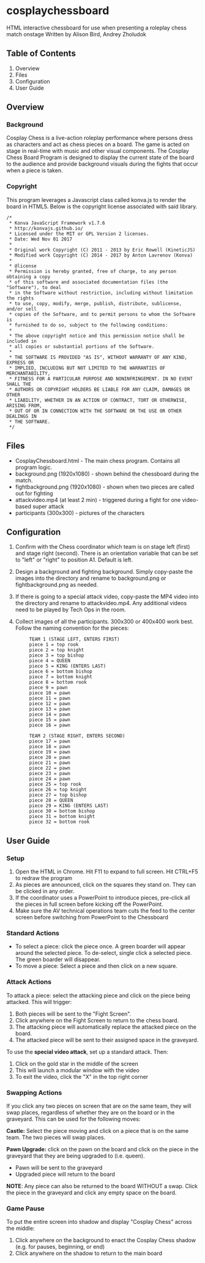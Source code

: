 # cosplaychessboard
HTML interactive chessboard for use when presenting a roleplay chess match onstage
Written by Alison Bird, Andrey Zholudok

## Table of Contents

1. Overview
2. Files
3. Configuration
4. User Guide

## Overview
### Background
Cosplay Chess is a live-action roleplay performance where persons dress as characters and act as chess pieces on a board. The game is acted on stage in real-time with music and other visual components. 
The Cosplay Chess Board Program is designed to display the current state of the board to the audience and provide background visuals during the fights that occur when a piece is taken. 


### Copyright
This program leverages a Javascript class called konva.js to render the board in HTML5. Below is the copyright license associated with said library. 

    /*
     * Konva JavaScript Framework v1.7.6
     * http://konvajs.github.io/
     * Licensed under the MIT or GPL Version 2 licenses.
     * Date: Wed Nov 01 2017
     *
     * Original work Copyright (C) 2011 - 2013 by Eric Rowell (KineticJS)
     * Modified work Copyright (C) 2014 - 2017 by Anton Lavrenov (Konva)
     *
     * @license
     * Permission is hereby granted, free of charge, to any person obtaining a copy
     * of this software and associated documentation files (the "Software"), to deal
     * in the Software without restriction, including without limitation the rights
     * to use, copy, modify, merge, publish, distribute, sublicense, and/or sell
     * copies of the Software, and to permit persons to whom the Software is
     * furnished to do so, subject to the following conditions:
     *
     * The above copyright notice and this permission notice shall be included in
     * all copies or substantial portions of the Software.
     *
     * THE SOFTWARE IS PROVIDED "AS IS", WITHOUT WARRANTY OF ANY KIND, EXPRESS OR
     * IMPLIED, INCLUDING BUT NOT LIMITED TO THE WARRANTIES OF MERCHANTABILITY,
     * FITNESS FOR A PARTICULAR PURPOSE AND NONINFRINGEMENT. IN NO EVENT SHALL THE
     * AUTHORS OR COPYRIGHT HOLDERS BE LIABLE FOR ANY CLAIM, DAMAGES OR OTHER
     * LIABILITY, WHETHER IN AN ACTION OF CONTRACT, TORT OR OTHERWISE, ARISING FROM,
     * OUT OF OR IN CONNECTION WITH THE SOFTWARE OR THE USE OR OTHER DEALINGS IN
     * THE SOFTWARE.
     */

## Files
* CosplayChessboard.html - The main chess program. Contains all program logic. 
* background.png (1920x1080) - shown behind the chessboard during the match. 
* fightbackground.png (1920x1080) - shown when two pieces are called out for fighting
* attackvideo.mp4 (at least 2 min) - triggered during a fight for one video-based super attack
* participants (300x300) - pictures of the characters

## Configuration

1. Confirm with the Chess coordinator which team is on stage left (first) and stage right (second). There is an orientation variable that can be set to "left" or "right" to position A1. Default is left. 

2. Design a background and fighting background. Simply copy-paste the images into the directory and rename to background.png or fightbackground.png as needed. 

3. If there is going to a special attack video, copy-paste the MP4 video into the directory and rename to attackvideo.mp4. Any additional videos need to be played by Tech Ops in the room. 

4. Collect images of all the participants. 300x300 or 400x400 work best. 
Follow the naming convention for the pieces: 

			TEAM 1 (STAGE LEFT, ENTERS FIRST)
			piece 1 = top rook
			piece 2 = top knight
			piece 3 = top bishop
			piece 4 = QUEEN
			piece 5 = KING (ENTERS LAST)
			piece 6 = bottom bishop
			piece 7 = bottom knight
			piece 8 = bottom rook
			piece 9 = pawn
			piece 10 = pawn
			piece 11 = pawn
			piece 12 = pawn
			piece 13 = pawn
			piece 14 = pawn
			piece 15 = pawn
			piece 16 = pawn

			TEAM 2 (STAGE RIGHT, ENTERS SECOND)
			piece 17 = pawn
			piece 18 = pawn
			piece 19 = pawn
			piece 20 = pawn
			piece 21 = pawn
			piece 22 = pawn
			piece 23 = pawn
			piece 24 = pawn
			piece 25 = top rook
			piece 26 = top knight
			piece 27 = top bishop
			piece 28 = QUEEN
			piece 29 = KING (ENTERS LAST)
			piece 30 = bottom bishop
			piece 31 = bottom knight
			piece 32 = bottom rook
			
## User Guide
### Setup
1. Open the HTML in Chrome.  Hit F11 to expand to full screen. Hit CTRL+F5 to redraw the program
2. As pieces are announced, click on the squares they stand on. They can be clicked in any order. 
3. If the coordinator uses a PowerPoint to introduce pieces, pre-click all the pieces in full screen before kicking off the PowerPoint. 
4. Make sure the AV technical operations team cuts the feed to the center screen before switching from PowerPoint to the Chessboard
	
### Standard Actions
* To select a piece: click the piece once. A green boarder will appear around the selected piece.  To de-select, single click a selected piece. The green boarder will disappear. 
* To move a piece: Select a piece and then click on a new square. 

### Attack Actions
To attack a piece: select the attacking piece and click on the piece being attacked. 
This will trigger: 
1. Both pieces will be sent to the "Fight Screen". 
2. Click anywhere on the Fight Screen to return to the chess board. 
3. The attacking piece will automatically replace the attacked piece on the board. 
4. The attacked piece will be sent to their assigned space in the graveyard. 

To use the **special video attack**,  set up a standard attack. Then: 
1. Click on the gold star in the middle of the screen
2. This will launch a modular window with the video
3. To exit the video, click the "X" in the top right corner

### Swapping Actions
If you click any two pieces on screen that are on the same team, they will swap places, regardless of whether they are on the board or in the graveyard. 
This can be used for the following moves: 

**Castle:** Select the piece moving and click on a piece that is on the same team. The two pieces will swap places. 

**Pawn Upgrade:** click on the pawn on the board and click on the piece in the graveyard that they are being upgraded to (i.e. queen). 
* Pawn will be sent to the graveyard
* Upgraded piece will return to the board
	
**NOTE**: Any piece can also be returned to the board WITHOUT a swap. Click the piece in the graveyard and click any empty space on the board. 

### Game Pause
To put the entire screen into shadow and display "Cosplay Chess" across the middle: 
1. Click anywhere on the background to enact the Cosplay Chess shadow (e.g. for pauses, beginning, or end)
2. Click anywhere on the shadow to return to the main board
